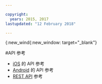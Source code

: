```yaml
---

copyright:
  years: 2015, 2017
lastupdated: "12 February 2018"

---
```


{:new_wind{:new_window: target="_blank"}

#API 参考 

 - [iOS](http://ibm-bluemix-mobile-services.github.io/API-docs/client-SDK/ICAppLaunch/Swift/index.html#creating-the-service) 的 API 参考
 - [Android](http://ibm-bluemix-mobile-services.github.io/API-docs/client-SDK/ICAppLaunch/Java/index.html) 的 API 参考
 - [REST API](https://console.bluemix.net/apidocs/1716-app-launch) 参考

